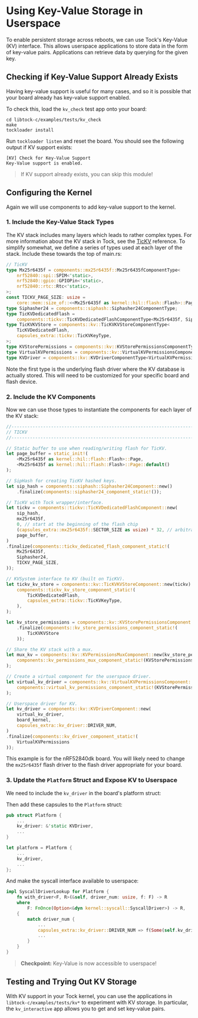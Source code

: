 # Using Key-Value Storage in Userspace

To enable persistent storage across reboots, we can use Tock's Key-Value (KV)
interface. This allows userspace applications to store data in the form of
key-value pairs. Applications can retrieve data by querying for the given key.

## Checking if Key-Value Support Already Exists

Having key-value support is useful for many cases, and so it is possible that
your board already has key-value support enabled.

To check this, load the `kv_check` test app onto your board:

```
cd libtock-c/examples/tests/kv_check
make
tockloader install
```

Run `tockloader listen` and reset the board. You should see the following output
if KV support exists:

```
[KV] Check for Key-Value Support
Key-Value support is enabled.
```

> If KV support already exists, you can skip this module!

## Configuring the Kernel

Again we will use components to add key-value support to the kernel.

### 1. Include the Key-Value Stack Types

The KV stack includes many layers which leads to rather complex types. For more
information about the KV stack in Tock, see the [TicKV](../../doc/tickv.md)
reference. To simplify somewhat, we define a series of types used at each layer
of the stack. Include these towards the top of main.rs:

```rust
// TicKV
type Mx25r6435f = components::mx25r6435f::Mx25r6435fComponentType<
    nrf52840::spi::SPIM<'static>,
    nrf52840::gpio::GPIOPin<'static>,
    nrf52840::rtc::Rtc<'static>,
>;
const TICKV_PAGE_SIZE: usize =
    core::mem::size_of::<<Mx25r6435f as kernel::hil::flash::Flash>::Page>();
type Siphasher24 = components::siphash::Siphasher24ComponentType;
type TicKVDedicatedFlash =
    components::tickv::TicKVDedicatedFlashComponentType<Mx25r6435f, Siphasher24, TICKV_PAGE_SIZE>;
type TicKVKVStore = components::kv::TicKVKVStoreComponentType<
    TicKVDedicatedFlash,
    capsules_extra::tickv::TicKVKeyType,
>;
type KVStorePermissions = components::kv::KVStorePermissionsComponentType<TicKVKVStore>;
type VirtualKVPermissions = components::kv::VirtualKVPermissionsComponentType<KVStorePermissions>;
type KVDriver = components::kv::KVDriverComponentType<VirtualKVPermissions>;
```

Note the first type is the underlying flash driver where the KV database is
actually stored. This will need to be customized for your specific board and
flash device.

### 2. Include the KV Components

Now we can use those types to instantiate the components for each layer of the
KV stack:

```rust
//--------------------------------------------------------------------------
// TICKV
//--------------------------------------------------------------------------

// Static buffer to use when reading/writing flash for TicKV.
let page_buffer = static_init!(
    <Mx25r6435f as kernel::hil::flash::Flash>::Page,
    <Mx25r6435f as kernel::hil::flash::Flash>::Page::default()
);

// SipHash for creating TicKV hashed keys.
let sip_hash = components::siphash::Siphasher24Component::new()
    .finalize(components::siphasher24_component_static!());

// TicKV with Tock wrapper/interface.
let tickv = components::tickv::TicKVDedicatedFlashComponent::new(
    sip_hash,
    mx25r6435f,
    0, // start at the beginning of the flash chip
    (capsules_extra::mx25r6435f::SECTOR_SIZE as usize) * 32, // arbitrary size of 32 pages
    page_buffer,
)
.finalize(components::tickv_dedicated_flash_component_static!(
    Mx25r6435f,
    Siphasher24,
    TICKV_PAGE_SIZE,
));

// KVSystem interface to KV (built on TicKV).
let tickv_kv_store = components::kv::TicKVKVStoreComponent::new(tickv).finalize(
    components::tickv_kv_store_component_static!(
        TicKVDedicatedFlash,
        capsules_extra::tickv::TicKVKeyType,
    ),
);

let kv_store_permissions = components::kv::KVStorePermissionsComponent::new(tickv_kv_store)
    .finalize(components::kv_store_permissions_component_static!(
        TicKVKVStore
    ));

// Share the KV stack with a mux.
let mux_kv = components::kv::KVPermissionsMuxComponent::new(kv_store_permissions).finalize(
    components::kv_permissions_mux_component_static!(KVStorePermissions),
);

// Create a virtual component for the userspace driver.
let virtual_kv_driver = components::kv::VirtualKVPermissionsComponent::new(mux_kv).finalize(
    components::virtual_kv_permissions_component_static!(KVStorePermissions),
);

// Userspace driver for KV.
let kv_driver = components::kv::KVDriverComponent::new(
    virtual_kv_driver,
    board_kernel,
    capsules_extra::kv_driver::DRIVER_NUM,
)
.finalize(components::kv_driver_component_static!(
    VirtualKVPermissions
));
```

This example is for the nRF52840dk board. You will likely need to change the
`mx25r6435f` flash driver to the flash driver appropriate for your board.

### 3. Update the `Platform` Struct and Expose KV to Userspace

We need to include the `kv_driver` in the board's platform struct:

Then add these capsules to the `Platform` struct:

```rust
pub struct Platform {
    ...
    kv_driver: &'static KVDriver,
    ...
}

let platform = Platform {
    ...
    kv_driver,
    ...
};
```

And make the syscall interface available to userspace:

```rust
impl SyscallDriverLookup for Platform {
    fn with_driver<F, R>(&self, driver_num: usize, f: F) -> R
    where
        F: FnOnce(Option<&dyn kernel::syscall::SyscallDriver>) -> R,
    {
        match driver_num {
            ...
            capsules_extra::kv_driver::DRIVER_NUM => f(Some(self.kv_driver)),
            ...
        }
    }
}
```

> **Checkpoint:** Key-Value is now accessible to userspace!

## Testing and Trying Out KV Storage

With KV support in your Tock kernel, you can use the applications in
`libtock-c/examples/tests/kv*` to experiment with KV storage. In particular, the
`kv_interactive` app allows you to get and set key-value pairs.
